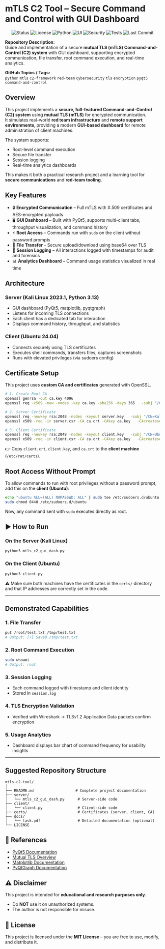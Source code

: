 # mTLS C2 Tool – Secure Command and Control with GUI Dashboard  
<p align="center">
  <img src="https://img.shields.io/badge/status-active-brightgreen" alt="Status">
  <img src="https://img.shields.io/badge/license-MIT-blue" alt="License">
  <img src="https://img.shields.io/badge/python-3.10%2B-blue" alt="Python">
  <img src="https://img.shields.io/badge/UI-PyQt5-orange" alt="UI">
  <img src="https://img.shields.io/badge/Security-mTLS%20TLS1.2%2B-critical" alt="Security">
  <img src="https://img.shields.io/badge/tests-passing-success" alt="Tests">
  <img src="https://img.shields.io/github/last-commit/USER/mtls-c2-tool" alt="Last Commit">
</p>

**Repository Description:**  
Guide and implementation of a secure **mutual TLS (mTLS) Command-and-Control (C2) system** with GUI dashboard, supporting encrypted communication, file transfer, root command execution, and real-time analytics.  

**GitHub Topics / Tags:**  
`python` `mtls` `c2-framework` `red-team` `cybersecurity` `tls` `encryption` `pyqt5` `command-and-control`  


##  Overview  
This project implements a **secure, full-featured Command-and-Control (C2) system** using **mutual TLS (mTLS)** for encrypted communication.  
It simulates real-world **red team infrastructure** and **remote support environments**, providing a modern **GUI-based dashboard** for remote administration of client machines.  

The system supports:  
- Root-level command execution  
- Secure file transfer  
- Session logging  
- Real-time analytics dashboards  

This makes it both a practical research project and a learning tool for **secure communications** and **red-team tooling**.  


##  Key Features  
- 🔒 **Encrypted Communication** – Full mTLS with X.509 certificates and AES-encrypted payloads  
- 🖥 **GUI Dashboard** – Built with PyQt5, supports multi-client tabs, throughput visualization, and command history  
- ⚡ **Root Access** – Commands run with `sudo` on the client without password prompts  
- 📂 **File Transfer** – Secure upload/download using base64 over TLS  
- 📝 **Session Logging** – All interactions logged with timestamps for audit and forensics  
- 📊 **Analytics Dashboard** – Command usage statistics visualized in real time  


## Architecture  

### Server (Kali Linux 2023.1, Python 3.13)  
- GUI dashboard (PyQt5, matplotlib, pyqtgraph)  
- Listens for incoming TLS connections  
- Each client has a dedicated tab for interaction  
- Displays command history, throughput, and statistics  

### Client (Ubuntu 24.04)  
- Connects securely using TLS certificates  
- Executes shell commands, transfers files, captures screenshots  
- Runs with elevated privileges (via sudoers config)  


##  Certificate Setup  

This project uses **custom CA and certificates** generated with OpenSSL.  

```bash
# 1. Create Root CA
openssl genrsa -out ca.key 4096
openssl req -x509 -new -nodes -key ca.key -sha256 -days 365   -subj "/CN=Kali-RootCA" -out ca.crt

# 2. Server Certificate
openssl req -newkey rsa:2048 -nodes -keyout server.key   -subj "/CN=KaliServer" -out server.csr
openssl x509 -req -in server.csr -CA ca.crt -CAkey ca.key   -CAcreateserial -out server.crt -days 365

# 3. Client Certificate
openssl req -newkey rsa:2048 -nodes -keyout client.key   -subj "/CN=UbuntuAgent" -out client.csr
openssl x509 -req -in client.csr -CA ca.crt -CAkey ca.key   -CAcreateserial -out client.crt -days 365
```

👉 Copy `client.crt`, `client.key`, and `ca.crt` to the **client machine** (`/etc/rat/certs`).  


## Root Access Without Prompt  

To allow commands to run with root privileges without a password prompt, add this on the **client (Ubuntu)**:  

```bash
echo "ubuntu ALL=(ALL) NOPASSWD: ALL" | sudo tee /etc/sudoers.d/ubuntu
sudo chmod 0440 /etc/sudoers.d/ubuntu
```

Now, any command sent with `sudo` executes directly as root.  


## ▶️ How to Run  

### On the Server (Kali Linux)  
```bash
python3 mtls_c2_gui_dash.py
```

### On the Client (Ubuntu)  
```bash
python3 client.py
```

⚠️ Make sure both machines have the certificates in the `certs/` directory and that IP addresses are correctly set in the code.  

---

##  Demonstrated Capabilities  

### 1. File Transfer  
```bash
put /root/test.txt /tmp/test.txt
# Output: [+] Saved /tmp/test.txt
```

### 2. Root Command Execution  
```bash
sudo whoami
# Output: root
```

### 3. Session Logging  
- Each command logged with timestamp and client identity  
- Stored in `session.log`  

### 4. TLS Encryption Validation  
- Verified with Wireshark → TLSv1.2 Application Data packets confirm encryption  

### 5. Usage Analytics  
- Dashboard displays bar chart of command frequency for usability insights  

---

##  Suggested Repository Structure  

```
mtls-c2-tool/
│
├── README.md                   # Complete project documentation
├── server/
│   └── mtls_c2_gui_dash.py      # Server-side code
├── client/
│   └── client.py                # Client-side code
├── certs/                       # Certificates (server, client, CA)
├── docs/
│   └── task.pdf                 # Detailed documentation (optional)
└── LICENSE
```


## 📖 References  
- [PyQt5 Documentation](https://pypi.org/project/PyQt5/)  
- [Mutual TLS Overview](https://www.cloudflare.com/learning/access-management/what-is-mutual-tls/)  
- [Matplotlib Documentation](https://matplotlib.org/stable/index.html)  
- [PyQtGraph Documentation](http://www.pyqtgraph.org/)  


## ⚠️ Disclaimer  
This project is intended for **educational and research purposes only**.  
- Do **NOT** use it on unauthorized systems.  
- The author is not responsible for misuse.  


## 📜 License  
This project is licensed under the **MIT License** – you are free to use, modify, and distribute it.  
